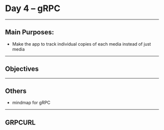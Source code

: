 # Day 4 – gRPC

---

## Main Purposes:
- Make the app to track individual copies of each media instead of just media
---

## Objectives

---

## Others
- mindmap for gRPC

---

## GRPCURL



